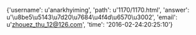 {'username': u'anarkhyiming', 'path': u'1170/1170.html', 'answer': u'\u8be5\u5143\u7d20\u7684\u4f4d\u6570\u3002', 'email': u'zhouez_thu_12@126.com', 'time': '2016-02-24:20:25:10'}